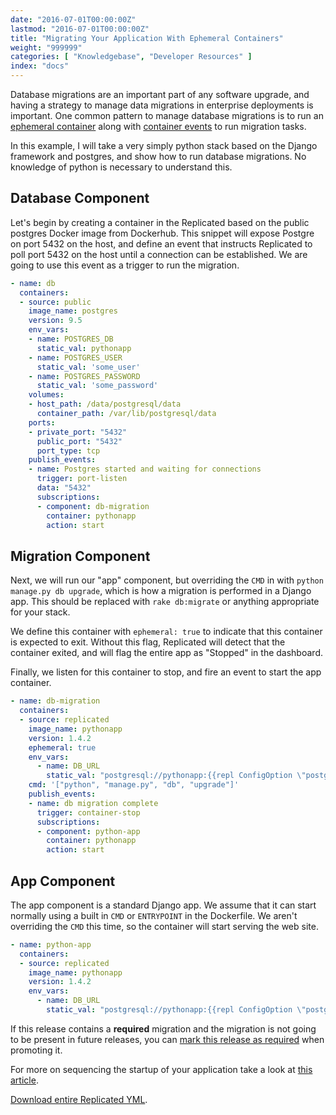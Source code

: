 ```yaml
---
date: "2016-07-01T00:00:00Z"
lastmod: "2016-07-01T00:00:00Z"
title: "Migrating Your Application With Ephemeral Containers"
weight: "999999"
categories: [ "Knowledgebase", "Developer Resources" ]
index: "docs"
---
```


Database migrations are an important part of any software upgrade, and having a strategy to manage
data migrations in enterprise deployments is important. One common pattern to manage database migrations
is to run an [ephemeral container](/packaging-an-application/components-and-containers/)
along with [container events](/packaging-an-application/events-and-orchestration/)
to run migration tasks.

In this example, I will take a very simply python stack based on the Django framework and postgres, and show how to run database migrations. No knowledge of python is necessary to understand this.

## Database Component

Let's begin by creating a container in the Replicated based on the public postgres Docker image from
Dockerhub. This snippet will expose Postgre on port 5432 on the host, and define an event that
instructs Replicated to poll port 5432 on the host until a connection can be established. We are
going to use this event as a trigger to run the migration.

```yaml
- name: db
  containers:
  - source: public
    image_name: postgres
    version: 9.5
    env_vars:
    - name: POSTGRES_DB
      static_val: pythonapp
    - name: POSTGRES_USER
      static_val: 'some_user'
    - name: POSTGRES_PASSWORD
      static_val: 'some_password'
    volumes:
    - host_path: /data/postgresql/data
      container_path: /var/lib/postgresql/data
    ports:
    - private_port: "5432"
      public_port: "5432"
      port_type: tcp
    publish_events:
    - name: Postgres started and waiting for connections
      trigger: port-listen
      data: "5432"
      subscriptions:
      - component: db-migration
        container: pythonapp
        action: start
```

## Migration Component

Next, we will run our "app" component, but overriding the `CMD` in with `python manage.py db upgrade`,
which is how a migration is performed in a Django app. This should be replaced with `rake db:migrate`
or anything appropriate for your stack.

We define this container with `ephemeral: true` to indicate that this container is expected to exit.
Without this flag, Replicated will detect that the container exited, and will flag the entire app
as "Stopped" in the dashboard.

Finally, we listen for this container to stop, and fire an event to start the app container.

```yaml
- name: db-migration
  containers:
  - source: replicated
    image_name: pythonapp
    version: 1.4.2
    ephemeral: true
    env_vars:
      - name: DB_URL
        static_val: "postgresql://pythonapp:{{repl ConfigOption \"postgres_pw\"}}@{{repl NodePrivateIPAddress \"db\" \"postgres\" }}:5432/pythonapp"
    cmd: '["python", "manage.py", "db", "upgrade"]'
    publish_events:
    - name: db migration complete
      trigger: container-stop
      subscriptions:
      - component: python-app
        container: pythonapp
        action: start
```

## App Component

The app component is a standard Django app. We assume that it can start normally using a built in
`CMD` or `ENTRYPOINT` in the Dockerfile. We aren't overriding the `CMD` this time, so the container
will start serving the web site.

```yaml
- name: python-app
  containers:
  - source: replicated
    image_name: pythonapp
    version: 1.4.2
    env_vars:
      - name: DB_URL
        static_val: "postgresql://pythonapp:{{repl ConfigOption \"postgres_pw\"}}@{{repl NodePrivateIPAddress \"db\" \"postgres\" }}:5432/pythonapp"
```

If this release contains a **required** migration and the migration is not going to be present in future
releases, you can [mark this release as required](/kb/developer-resources/optional-required/)
when promoting it.

For more on sequencing the startup of your application take a look at [this article](/kb/developer-resources/sequencing-startup/).

[Download entire Replicated YML](https://github.com/replicatedhq/repl-yaml-samples/blob/master/apps/migration_python.yml).
